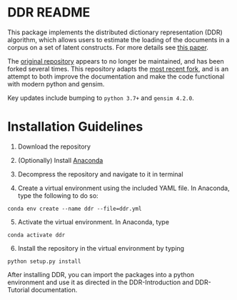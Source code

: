 DDR README
===================

This package implements the distributed dictionary representation (DDR) algorithm, which allows users to estimate the loading of the documents in a corpus on a set of latent constructs. For more details see [this paper](https://link.springer.com/article/10.3758/s13428-017-0875-9).

The [original repository](https://github.com/USC-CSSL/DDR) appears to no longer be maintained, and has been forked several times.  This repository adapts the [most recent fork](https://github.com/JThh/DDR), and is an attempt to both improve the documentation and make the code functional with modern python and gensim.

Key updates include bumping to `python 3.7+` and `gensim 4.2.0`.

# Installation Guidelines

1. Download the repository

2. (Optionally) Install [Anaconda](https://www.anaconda.com/)

3. Decompress the repository and navigate to it in terminal

4. Create a virtual environment using the included YAML file. In Anaconda, type the following to do so:

`conda env create --name ddr --file=ddr.yml`

5. Activate the virtual environment. In Anaconda, type

`conda activate ddr`

6. Install the repository in the virtual environment by typing

`python setup.py install`

After installing DDR, you can import the packages into a python environment and use it as directed in the DDR-Introduction and DDR-Tutorial documentation.
